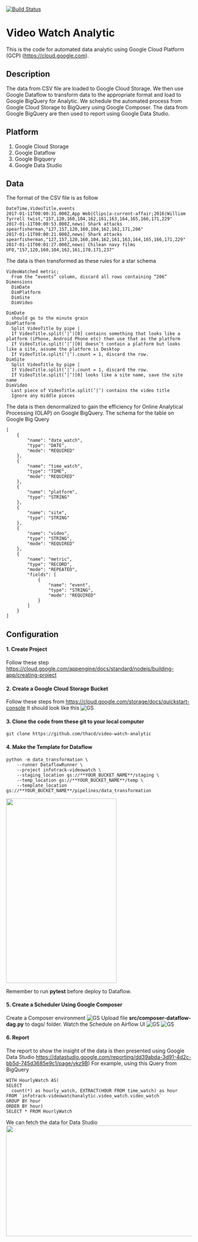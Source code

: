 [![Build Status](https://travis-ci.com/thacd/video-watch-analytic.svg?branch=main)](https://travis-ci.com/thacd/video-watch-analytic)
# Video Watch Analytic 
This is the code for automated data analytic using Google Cloud Platform (GCP) (https://cloud.google.com).

## Description
The data from CSV file are loaded to Google Cloud Storage. We then use Google Dataflow to transform data to the appropriate format and load to Google BigQuery for Analytic. We schedule the automated process from Google Cloud Storage to BigQuery using Google Composer. The data from Google BigQuery are then used to report using Google Data Studio.

## Platform
1. Google Cloud Storage
2. Google Dataflow
3. Google Bigquery
4. Google Data Studio

## Data
The format of the CSV file is as follow
```
DateTime,VideoTitle,events
2017-01-11T00:00:31.000Z,App Web|Clips|a-current-affair;2016|William Tyrrell twist,"157,120,160,104,162,161,163,164,165,166,171,229"
2017-01-11T00:00:53.000Z,news| Shark attacks spearfisherman,"127,157,120,160,104,162,161,171,206"
2017-01-11T00:00:21.000Z,news| Shark attacks spearfisherman,"127,157,120,160,104,162,161,163,164,165,166,171,229"
2017-01-11T00:01:27.000Z,news| Chilean navy films UFO,"157,120,160,104,162,161,170,171,237"
```
The data is then transformed as these rules for a star schema 
```
VideoWatched metric;
  From the “events” column, discard all rows containing “206”
Dimensions
  DimDate
  DimPlatform
  DimSite
  DimVideo

DimDate
  should go to the minute grain
DimPlatform
  Split VideoTitle by pipe |
  If VideoTitle.split(‘|’)[0] contains something that looks like a platform (iPhone, Android Phone etc) then use that as the platform
  If VideoTitle.split(‘|’)[0] doesn’t contain a platform but looks like a site, assume the platform is Desktop
  If VideoTitle.split(‘|’).count = 1, discard the row.
DimSite
  Split VideoTitle by pipe |
  If VideoTitle.split(‘|’).count = 1, discard the row.
  If VideoTitle.split(‘|’)[0] looks like a site name, save the site name
DimVideo
  Last piece of VideoTitle.split(‘|’) contains the video title
  Ignore any middle pieces
```

The data is then denormalized to gain the efficiency for Online Analytical Processing (OLAP) on Google BigQuery.
The schema for the table on Google Big Query
```
[
    {
        "name": "date_watch",
        "type": "DATE",
        "mode": "REQUIRED"
    },
    {
        "name": "time_watch",
        "type": "TIME",
        "mode": "REQUIRED"
    },
    {
        "name": "platform",
        "type": "STRING"
    },
    {
        "name": "site",
        "type": "STRING"
    },
    {
        "name": "video",
        "type": "STRING",
        "mode": "REQUIRED"
    },
    {
        "name": "metric",
        "type": "RECORD",
        "mode": "REPEATED",
        "fields": [
            {
                "name": "event",
                "type": "STRING",
                "mode": "REQUIRED"
            }
        ]
    }
]
```

## Configuration
#### 1. Create Project
Follow these step https://cloud.google.com/appengine/docs/standard/nodejs/building-app/creating-project
#### 2. Create a Google Cloud Storage Bucket
Follow these steps from 
https://cloud.google.com/storage/docs/quickstart-console
It should look like this
![GS](https://storage.googleapis.com/images_video_watch/cloud_storage.png)
#### 3. Clone the code from these git to your local computer
```
git clone https://github.com/thacd/video-watch-analytic
```
#### 4. Make the Template for Dataflow
```
python -m data_transformation \
    --runner DataflowRunner \
    --project infotrack-videowatch \
    --staging_location gs://**YOUR_BUCKET_NAME**/staging \
    --temp_location gs://**YOUR_BUCKET_NAME**/temp \
    --template_location gs://**YOUR_BUCKET_NAME**/pipelines/data_transformation
```
<img src="https://storage.googleapis.com/images_video_watch/dataflow.png" width="300" height="500" />

Remember to run **pytest** before deploy to Dataflow.
#### 5. Create a Scheduler Using Google Composer
Create a Composer environment
![GS](https://storage.googleapis.com/images_video_watch/composer_environment.png)
Upload file **src/composer-dataflow-dag.py** to dags/ folder.
Watch the Schedule on Airflow UI
![GS](https://storage.googleapis.com/images_video_watch/airflow1.png)
![GS](https://storage.googleapis.com/images_video_watch/airflow2.png)

#### 6. Report
The report to show the insight of the data is then presented using Google Data Studio https://datastudio.google.com/reporting/dd39abda-3d91-4d2c-bb5d-745d3685e9c1/page/ykz9B)
For example, using this Query from BigQuery
```
WITH HourlyWatch AS(
SELECT
  count(*) as hourly_watch, EXTRACT(HOUR FROM time_watch) as hour
FROM `infotrack-videowatchanalytic.video_watch.video_watch`
GROUP BY hour
ORDER BY hour)
SELECT * FROM HourlyWatch
```
We can fetch the data for Data Studio
<img src="https://storage.googleapis.com/images_video_watch/data_studio.png" width="700" height="300" />
